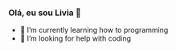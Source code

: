 ### Olá, eu sou Livia 👋



- 🌱 I’m currently learning how to programming
- 🤔 I’m looking for help with coding

>
